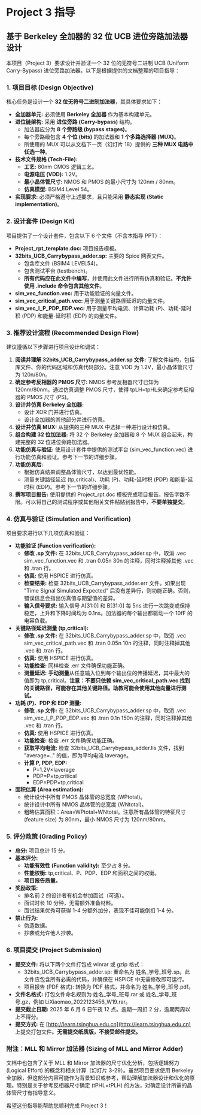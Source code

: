# **Project 3 指导**

## **基于 Berkeley 全加器的 32 位 UCB 进位旁路加法器设计**

本项目（Project 3）要求设计并验证一个 32 位的无符号二进制 UCB (Uniform Carry-Bypass) 进位旁路加法器。以下是根据提供的文档整理的项目指导：

### **1\. 项目目标 (Design Objective)**

核心任务是设计一个 **32 位无符号二进制加法器**，其具体要求如下：

* **全加器单元:** 必须使用 **Berkeley 全加器** 作为基本构建单元。
* **进位链架构:** 采用 **进位旁路 (Carry-bypass)** 结构。
  * 加法器应分为 **8 个旁路级 (bypass stages)**。
  * 每个旁路级包含 **4 个位 (bits)** 的加法器和 **1 个多路选择器 (MUX)**。
  * 所使用的 MUX 可以从文档下一页（幻灯片 18）提供的 **三种 MUX 电路中任选一种**。
* **技术文件规格 (Tech-File):**
  * **工艺:** 80nm CMOS 逻辑工艺。
  * **电源电压 (**VDD​**):** 1.2V。
  * **最小晶体管尺寸:** NMOS 和 PMOS 的最小尺寸为 120nm / 80nm。
  * **仿真模型:** BSIM4 Level 54。
* **实现要求:** 必须严格遵守上述要求，且只能采用 **静态实现 (Static implementation)**。

### **2\. 设计套件 (Design Kit)**

项目提供了一个设计套件，包含以下 6 个文件（不含本指导 PPT）：

* **Project\_rpt\_template.doc:** 项目报告模板。
* **32bits\_UCB\_Carrybypass\_adder.sp:** 主要的 Spice 网表文件。
  * 包含库文件 (BSIM4 LEVEL54)。
  * 包含测试平台 (testbench)。
  * **所有代码应在此文件中编写**，并使用此文件进行所有仿真和验证。**不允许使用 .include 命令包含其他文件**。
* **sim\_vec\_function.vec:** 用于功能验证的向量文件。
* **sim\_vec\_critical\_path.vec:** 用于测量关键路径延迟的向量文件。
* **sim\_vec\_I\_P\_PDP\_EDP.vec:** 用于测量平均电流、计算功耗 (P)、功耗-延时积 (PDP) 和能量-延时积 (EDP) 的向量文件。

### **3\. 推荐设计流程 (Recommended Design Flow)**

建议遵循以下步骤进行项目设计和调试：

1. **阅读并理解 32bits\_UCB\_Carrybypass\_adder.sp 文件:** 了解文件结构，包括库文件、你的代码区域和仿真代码部分。注意 VDD 为 1.2V，最小晶体管尺寸为 120n/80n。
2. **确定参考反相器的 PMOS 尺寸:** NMOS 参考反相器尺寸已知为 120nm/80nm。通过仿真调整 PMOS 尺寸，使得 tpLH​=tpHL​ 来确定参考反相器的 PMOS 尺寸 (PS​)。
3. **设计并仿真 Berkeley 全加器:**
   * 设计 XOR 门并进行仿真。
   * 设计全加器的其他部分并进行仿真。
4. **设计并仿真 MUX:** 从提供的三种 MUX 中选择一种进行设计和仿真。
5. **组合构建 32 位加法器:** 将 32 个 Berkeley 全加器和 8 个 MUX 组合起来，构建完整的 32 位进位旁路加法器。
6. **功能仿真与验证:** 使用设计套件中提供的测试平台 (sim\_vec\_function.vec) 进行功能仿真和验证。参考下一节的详细步骤。
7. **功能仿真后:**
   * 根据仿真结果调整晶体管尺寸，以达到最优性能。
   * 测量关键路径延迟 (tp,critical​)、功耗 (P)、功耗-延时积 (PDP) 和能量-延时积 (EDP)。参考下一节的详细步骤。
8. **撰写项目报告:** 使用提供的 Project\_rpt.doc 模板完成项目报告。报告字数不限。可以将自己的测试程序或其他相关文件粘贴到报告中，**不要单独提交**。

### **4\. 仿真与验证 (Simulation and Verification)**

项目要求进行以下几项仿真和验证：

* **功能验证 (Function verification):**
  * **修改 .sp 文件:** 在 32bits\_UCB\_Carrybypass\_adder.sp 中，取消 .vec sim\_vec\_function.vec 和 .tran 0.05n 30n 的注释，同时注释掉其他 .vec 和 .tran 行。
  * **仿真:** 使用 HSPICE 进行仿真。
  * **检查结果:** 检查 32bits\_UCB\_Carrybypass\_adder.err 文件。如果出现 "Time Signal Simulated Expected" 后没有差异行，则功能正确。否则，错误信息会指出仿真值与期望值的差异。
  * **输入信号要求:** 输入信号 A\[31:0\] 和 B\[31:0\] 每 5ns 进行一次跳变或保持稳定，上升和下降时间均为 0.1ns。加法器的每个输出都驱动一个 10fF 的电容负载。
* **关键路径延迟测量 (**tp,critical​**):**
  * **修改 .sp 文件:** 在 32bits\_UCB\_Carrybypass\_adder.sp 中，取消 .vec sim\_vec\_critical\_path.vec 和 .tran 0.05n 10n 的注释，同时注释掉其他 .vec 和 .tran 行。
  * **仿真:** 使用 HSPICE 进行仿真。
  * **功能检查:** 同样检查 .err 文件确保功能正确。
  * **测量延迟:** **手动测量**从任意输入位到每个输出位的传播延迟，其中最大的值即为 tp,critical​。**注意：不要只依赖 sim\_vec\_critical\_path.vec 找到的关键路径，可能存在其他关键路径。助教可能会使用其他向量进行测试。**
* **功耗 (P)、PDP 和 EDP 测量:**
  * **修改 .sp 文件:** 在 32bits\_UCB\_Carrybypass\_adder.sp 中，取消 .vec sim\_vec\_I\_P\_PDP\_EDP.vec 和 .tran 0.1n 150n 的注释，同时注释掉其他 .vec 和 .tran 行。
  * **仿真:** 使用 HSPICE 进行仿真。
  * **功能检查:** 检查 .err 文件确保功能正确。
  * **获取平均电流:** 检查 32bits\_UCB\_Carrybypass\_adder.lis 文件，找到 "average=.." 的值，即为平均电流 Iaverage​。
  * **计算 P, PDP, EDP:**
    * P=1.2V×Iaverage​
    * PDP=P×tp,critical​
    * EDP=PDP×tp,critical​
* **面积估算 (Area estimation):**
  * 统计设计中所有 PMOS 晶体管的总宽度 (WPtotal​)。
  * 统计设计中所有 NMOS 晶体管的总宽度 (WNtotal​)。
  * 粗略估算面积：Area=WPtotal​+WNtotal​。注意所有晶体管的特征尺寸 (feature size) 为 80nm，最小 NMOS 尺寸为 120nm/80nm。

### **5\. 评分政策 (Grading Policy)**

* **总分:** 项目总计 15 分。
* **基本评分:**
  * **功能有效性 (Function validity):** 至少占 8 分。
  * **性能权衡:** tp,critical​、P、PDP、EDP 和面积之间的权衡。
  * **项目报告质量。**
* **奖励政策:**
  * 排名前 2 的设计者有机会参加面试（可选）。
  * 面试时长 10 分钟，无需额外准备材料。
  * 面试结果优秀可获得 1-4 分额外加分，表现不佳可能倒扣 1-4 分。
* **禁止行为:**
  * 伪造数据。
  * 抄袭或允许他人抄袭。

### **6\. 项目提交 (Project Submission)**

* **提交文件:** 将以下两个文件打包成 winrar 或 gzip 格式：
  * 32bits\_UCB\_Carrybypass\_adder.sp: 重命名为 姓名\_学号\_班号.sp。此文件应包含所有必需的代码，并确保在 HSPICE 中无需修改即可运行。
  * 项目报告 (PDF 格式): 转换为 PDF 格式，并命名为 姓名\_学号\_班号.pdf。
* **文件名格式:** 打包文件命名规则为 姓名\_学号\_班号.rar 或 姓名\_学号\_班号.gz，例如 LiXiaomao\_2022123456\_W19.rar。
* **提交截止日期:** 2025 年 6 月 6 日午夜 12 点。逾期一周扣 2 分，逾期两周以上不得分。
* **提交方式:** 在 [http://learn.tsinghua.edu.cn](http://learn.tsinghua.edu.cn) 上提交打包文件。**无需提交纸质版，不接受邮件提交。**

### **附注：MLL 和 Mirror 加法器 (Sizing of MLL and Mirror Adder)**

文档中也包含了关于 MLL 和 Mirror 加法器的尺寸优化分析，包括逻辑努力 (Logical Effort) 的概念和相关计算（幻灯片 3-29）。虽然项目要求使用 Berkeley 全加器，但这部分内容可能作为背景知识或参考，帮助理解加法器设计和优化的原理。特别是关于参考反相器尺寸确定 (tPHL​=tPLH​) 的方法，对确定设计所需的晶体管尺寸有指导意义。

希望这份指导能帮助您顺利完成 Project 3！
